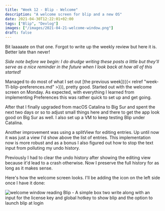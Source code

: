 ```yaml
---
title: "Week 12 - Blip - Welcome"
description: "A welcome screen for blip and a new OS"
date: 2021-04-30T12:22:01+02:00
tags: ["Blip", "Devlog"]
images: ["/images/2021-04-21-welcome-window.png"]
draft: false
---
```


Bit laaaaate on that one. Forgot to write up the weekly review but here it is. Better late than never!<!--more-->

*Side note before we begin: I do drudge writing these posts a little but they'll serve as a nice reminder in the future when I look back at how all of this started!*

Managed to do most of what I set out [the previous week]({{< relref "week-11-blip-preferences.md" >}}), pretty good. Started out with the welcome screen on Monday. As expected, with everything I learned from implementing Preferences this was rather quick to set up and get going.

After that I finally upgraded from macOS Catalina to Big Sur and spent the next two days or so to adjust small things here and there to get the app look good on Big Sur as well. I also set up a VM to keep testing Blip under Catalina.

Another improvement was using a splitView for editing entries. Up until now it was just a view I'd show above the list of entries. This implementation now is more robust and as a bonus I also figured out how to stop the text input from polluting my undo history.

Previously I had to clear the undo history after showing the editing view because it'd lead to a crash otherwise. Now I preserve the full history for as long as it makes sense.

Here's how the welcome screen looks. I'll be adding the icon on the left side once I have it done:

![welcome window reading Blip - A simple box two write along with an input for the license key and global hotkey to show blip and the option to launch blip at login](/images/2021-04-21-welcome-window.png)
